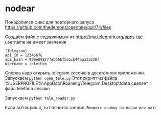 # nodear

Понадобился фикс для повторного запуса
https://github.com/thedemons/opentele/pull/74/files

Создаём файл с содержимым из https://my.telegram.org/apps где username не имеет значения

```
[Telegram]
api_id = 12345678
api_hash = 999e888777ab66bf555cb44aa33a220f
username = telethon
```
Сперва надо открыть telegram сессию в десктопном приложении. 
Запускаем ```python open_tele.py``` 
Этот скрипт из файла %USERPROFILE%\AppData\Roaming\Telegram Desktop\tdata сделает файл telethon.session

Запускаем ```python tele_reader.py```

Если всё хорошо, то появится запрос:
```Введите ссылку на канал или чат:```

